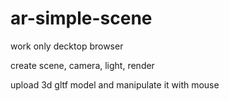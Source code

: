 # ar-simple-scene

work only decktop browser

create scene, camera, light, render

upload 3d gltf model and manipulate it with mouse
